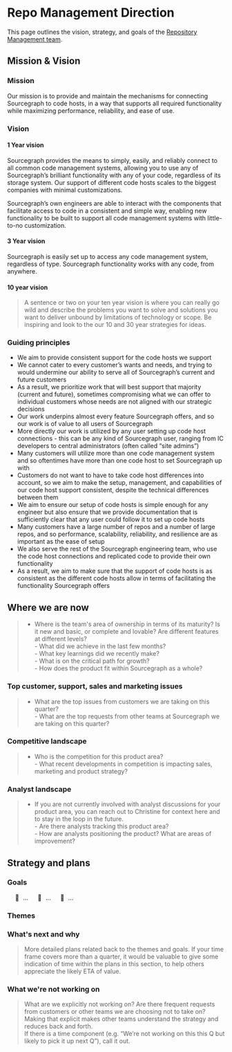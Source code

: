 # Repo Management Direction
This page outlines the vision, strategy, and goals of the [Repository Management team](index.md).

## Mission & Vision

### Mission
Our mission is to provide and maintain the mechanisms for connecting Sourcegraph to code hosts, in a way that supports all required functionality while maximizing performance, reliability, and ease of use. 

### Vision

#### 1 Year vision
Sourcegraph provides the means to simply, easily, and reliably connect to all common code management systems, allowing you to use any of Sourcegraph’s brilliant functionality with any of your code, regardless of its storage system. Our support of different code hosts scales to the biggest companies with minimal customizations. 

Sourcegraph’s own engineers are able to interact with the components that facilitate access to code in a consistent and simple way, enabling new functionality to be built to support all code management systems with little-to-no customization.

#### 3 Year vision

Sourcegraph is easily set up to access any code management system, regardless of type. Sourcegraph functionality works with any code, from anywhere. 

#### 10 year vision
>A sentence or two on your ten year vision is where you can really go wild and describe the problems you want to solve and solutions you want to deliver unbound by limitations of technology or scope. Be inspiring and look to the our 10 and 30 year strategies for ideas.

### Guiding principles
- We aim to provide consistent support for the code hosts we support
- We cannot cater to every customer’s wants and needs, and trying to would undermine our ability to serve all of Sourcegraph’s current and future customers
- As a result, we prioritize work that will best support that majority (current and future), sometimes compromising what we can offer to individual customers whose needs are not aligned with our strategic decisions
- Our work underpins almost every feature Sourcegraph offers, and so our work is of value to all users of Sourcegraph
- More directly our work is utilized by any user setting up code host connections - this can be any kind of Sourcegraph user, ranging from IC developers to central administrators (often called “site admins”)
- Many customers will utilize more than one code management system and so oftentimes have more than one code host to set Sourcegraph up with
- Customers do not want to have to take code host differences into account, so we aim to make the setup, management, and capabilities of our code host support consistent, despite the technical differences between them
- We aim to ensure our setup of code hosts is simple enough for any engineer but also ensure that we provide documentation that is sufficiently clear that any user could follow it to set up code hosts
- Many customers have a large number of repos and a number of large repos, and so performance, scalability, reliability, and resilience are as important as the ease of setup
- We also serve the rest of the Sourcegraph engineering team, who use the code host connections and replicated  code to provide their own functionality
- As a result, we aim to make sure that the support of code hosts is as consistent as the different code hosts allow in terms of facilitating the functionality Sourcegraph offers

## Where we are now

>- Where is the team's area of ownership in terms of its maturity? Is it new and basic, or complete and lovable? Are different features at different levels?<br>- What did we achieve in the last few months?<br>- What key learnings did we recently make?<br>- What is on the critical path for growth?<br>- How does the product fit within Sourcegraph as a whole?
### Top customer, support, sales and marketing issues

>- What are the top issues from customers we are taking on this quarter?<br>- What are the top requests from other teams at Sourcegraph we are taking on this quarter?
### Competitive landscape

>- Who is the competition for this product area?<br>- What recent developments in competition is impacting sales, marketing and product strategy?
### Analyst landscape

>- If you are not currently involved with analyst discussions for your product area, you can reach out to Christine for context here and to stay in the loop in the future.<br>- Are there analysts tracking this product area?<br>- How are analysts positioning the product? What are areas of improvement?
## Strategy and plans
### Goals
  🎯 ...
  🎯 ...
  🎯 ...

### Themes

### What's next and why
>More detailed plans related back to the themes and goals. If your time frame covers more than a quarter, it would be valuable to give some indication of time within the plans in this section, to help others appreciate the likely ETA of value.
### What we're not working on
> What are we explicitly not working on? Are there frequent requests from customers or other teams we are choosing not to take on? Making that explicit makes other teams understand the strategy and reduces back and forth.<br>If there is a time component (e.g. “We’re not working on this this Q but likely to pick it up next Q”), call it out.
